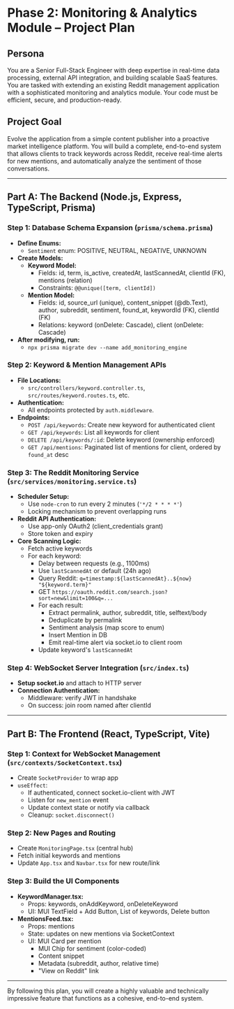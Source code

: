 # Phase 2: Monitoring & Analytics Module – Project Plan

## Persona
You are a Senior Full-Stack Engineer with deep expertise in real-time data processing, external API integration, and building scalable SaaS features. You are tasked with extending an existing Reddit management application with a sophisticated monitoring and analytics module. Your code must be efficient, secure, and production-ready.

## Project Goal
Evolve the application from a simple content publisher into a proactive market intelligence platform. You will build a complete, end-to-end system that allows clients to track keywords across Reddit, receive real-time alerts for new mentions, and automatically analyze the sentiment of those conversations.

---

## Part A: The Backend (Node.js, Express, TypeScript, Prisma)

### Step 1: Database Schema Expansion (`prisma/schema.prisma`)
- **Define Enums:**
  - `Sentiment` enum: POSITIVE, NEUTRAL, NEGATIVE, UNKNOWN
- **Create Models:**
  - **Keyword Model:**
    - Fields: id, term, is_active, createdAt, lastScannedAt, clientId (FK), mentions (relation)
    - Constraints: `@@unique([term, clientId])`
  - **Mention Model:**
    - Fields: id, source_url (unique), content_snippet (@db.Text), author, subreddit, sentiment, found_at, keywordId (FK), clientId (FK)
    - Relations: keyword (onDelete: Cascade), client (onDelete: Cascade)
- **After modifying, run:**
  - `npx prisma migrate dev --name add_monitoring_engine`

### Step 2: Keyword & Mention Management APIs
- **File Locations:**
  - `src/controllers/keyword.controller.ts`, `src/routes/keyword.routes.ts`, etc.
- **Authentication:**
  - All endpoints protected by `auth.middleware`.
- **Endpoints:**
  - `POST /api/keywords`: Create new keyword for authenticated client
  - `GET /api/keywords`: List all keywords for client
  - `DELETE /api/keywords/:id`: Delete keyword (ownership enforced)
  - `GET /api/mentions`: Paginated list of mentions for client, ordered by `found_at` desc

### Step 3: The Reddit Monitoring Service (`src/services/monitoring.service.ts`)
- **Scheduler Setup:**
  - Use `node-cron` to run every 2 minutes (`'*/2 * * * *'`)
  - Locking mechanism to prevent overlapping runs
- **Reddit API Authentication:**
  - Use app-only OAuth2 (client_credentials grant)
  - Store token and expiry
- **Core Scanning Logic:**
  - Fetch active keywords
  - For each keyword:
    - Delay between requests (e.g., 1100ms)
    - Use `lastScannedAt` or default (24h ago)
    - Query Reddit: `q=timestamp:${lastScannedAt}..${now} "${keyword.term}"`
    - GET `https://oauth.reddit.com/search.json?sort=new&limit=100&q=...`
    - For each result:
      - Extract permalink, author, subreddit, title, selftext/body
      - Deduplicate by permalink
      - Sentiment analysis (map score to enum)
      - Insert Mention in DB
      - Emit real-time alert via socket.io to client room
    - Update keyword's `lastScannedAt`

### Step 4: WebSocket Server Integration (`src/index.ts`)
- **Setup socket.io** and attach to HTTP server
- **Connection Authentication:**
  - Middleware: verify JWT in handshake
  - On success: join room named after clientId

---

## Part B: The Frontend (React, TypeScript, Vite)

### Step 1: Context for WebSocket Management (`src/contexts/SocketContext.tsx`)
- Create `SocketProvider` to wrap app
- `useEffect`:
  - If authenticated, connect socket.io-client with JWT
  - Listen for `new_mention` event
  - Update context state or notify via callback
  - Cleanup: `socket.disconnect()`

### Step 2: New Pages and Routing
- Create `MonitoringPage.tsx` (central hub)
- Fetch initial keywords and mentions
- Update `App.tsx` and `Navbar.tsx` for new route/link

### Step 3: Build the UI Components
- **KeywordManager.tsx:**
  - Props: keywords, onAddKeyword, onDeleteKeyword
  - UI: MUI TextField + Add Button, List of keywords, Delete button
- **MentionsFeed.tsx:**
  - Props: mentions
  - State: updates on new mentions via SocketContext
  - UI: MUI Card per mention
    - MUI Chip for sentiment (color-coded)
    - Content snippet
    - Metadata (subreddit, author, relative time)
    - "View on Reddit" link

---

By following this plan, you will create a highly valuable and technically impressive feature that functions as a cohesive, end-to-end system. 